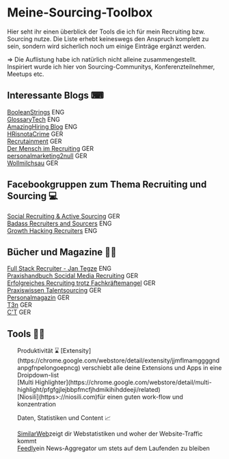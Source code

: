 # Meine-Sourcing-Toolbox


Hier seht ihr einen überblick der Tools die ich für mein Recruiting bzw. Sourcing nutze. Die Liste erhebt keineswegs den Anspruch komplett
zu sein, sondern wird sicherlich noch um einige Einträge ergänzt werden. 

=> Die Auflistung habe ich natürlich nicht alleine zusammengestellt. Inspiriert wurde ich hier von Sourcing-Communitys, Konferenzteilnehmer, Meetups etc.



<h2>Interessante Blogs ⌨</h2> 

[BooleanStrings](http://booleanstrings.com/) ENG <br>
[GlossaryTech](https://blog.glossarytech.com/) ENG <br>
[AmazingHiring Blog](https://amazinghiring.com/blog/) ENG <br>
[HRisnotaCrime](https://hrisnotacrime.com/) GER <br>
[Recrutainment](https://blog.recrutainment.de/) GER <br>
[Der Mensch im Recruiting](https://www.hzaborowski.de/blog/) GER <br>
[personalmarketing2null](https://personalmarketing2null.de/) GER <br>
[Wollmilchsau](https://wollmilchsau.de/) GER


<h2>Facebookgruppen zum Thema Recruiting und Sourcing 💻</h2> 

[Social Recruiting & Active Sourcing](https://www.facebook.com/groups/activesourcing/) GER <br> 
[Badass Recruiters and Sourcers](https://www.facebook.com/groups/BadAss.Recruiters.Sourcers/) ENG <br>
[Growth Hacking Recruiters](https://www.facebook.com/groups/GrowthHackingRecruiters/) ENG <br>

<h2>Bücher und Magazine 📕📰</h2> 

[Full Stack Recruiter - Jan Tegze](https://www.amazon.com/Full-Stack-Recruiter-Modern-Recruiters/dp/1976130735) ENG <br>
[Praxishandbuch Socidal Media Recruiting](https://www.amazon.de/Praxishandbuch-Social-Media-Recruiting-Rechtshinweise/dp/3658162805/) GER <br>
[Erfolgreiches Recruiting trotz Fachkräftemangel](https://www.amazon.de/Erfolgreiches-Recruiting-trotz-Fachkräftemangel-Personalbeschaffung/dp/3658131578) GER <br>
[Praxiswissen Talentsourcing](https://www.amazon.de/Praxiswissen-Talent-Sourcing-Effiziente-Kombination/dp/3648120786) GER <br>
[Personalmagazin](https://www.haufe.de/personal/zeitschrift/personalmagazin/jahrgang-2019-48-88944.html) GER <br>
[T3n](https://t3n.de/) GER <br>
[C'T](https://www.heise.de/ct/) GER



<h2>Tools 🔨🔧 <br> </h2>
<ul>
Produktivität ⌛ 
[Extensity](https://chrome.google.com/webstore/detail/extensity/jjmflmamggggndanpgfnpelongoepncg) verschiebt alle deine Extensions und Apps in eine Droipdown-list <br>
[Multi Highlighter](https://chrome.google.com/webstore/detail/multi-highlight/pfgfgjlejbbpfmcfjhdmikihihddeeji/related)<br>
[Niosili](https>://niosili.com)für einen guten work-flow und konzentration<br>


Daten, Statistiken und Content 📈

[SimilarWeb](https://chrome.google.com/webstore/detail/similarweb-traffic-rank-w/hoklmmgfnpapgjgcpechhaamimifchmp)zeigt dir Webstatistiken und woher der Website-Traffic kommt<br>
[Feedly](https://feedly.com/i/discover)ein News-Aggregator um stets auf dem Laufenden zu bleiben 






































